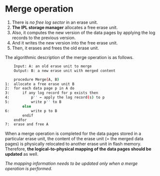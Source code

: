 # Merge operation

1. There is *no free log sector* in an erase unit.
2. **The IPL storage manager** allocates a free erase unit.
3. Also, it computes the new version of the data pages by applying the log records to the previous version.
4. And it writes the new version into the free erase unit.
5. Then, it erases and frees the old erase unit.

The algorithmic description of the merge operation is as follows.

```bash
	Input: A: an old erase unit to merge
	Output:	B: a new erase unit with merged content

	procedure Merge(A, B)
1:	allocate a free erase unit B
2:	for each data page p in A do
3:		if any log record for p exists then
4:	    	p'' ← apply the log record(s) to p
5:	        write p'' to B
		else
6:	    	write p to B
	    endif
	endfor
7:	erase and free A
```

When a merge operation is completed for the data pages stored in a particular erase unit, the content of the erase unit (= the merged data pages) is physically relocated to another erase unit in flash memory. Therefore, **the logical-to-physical mapping of the data pages should be updated** as well.

*The mapping information needs to be updated only when a merge operation is performed.*
